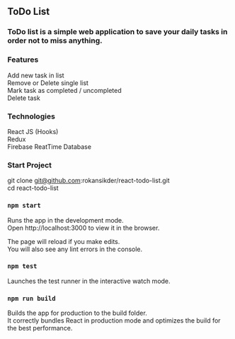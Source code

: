 ## ToDo List <br/>
### ToDo list is a simple web application to save your daily tasks in order not to miss anything.  <br/>

### Features <br/>
Add new task in list  <br/>
Remove or Delete single list  <br/>
Mark task as completed / uncompleted  <br/>
Delete task  <br/>

### Technologies  <br/>
React JS (Hooks)  <br/>
Redux  <br/>
Firebase ReatTime Database  <br/>

### Start Project  <br/>
git clone git@github.com:rokansikder/react-todo-list.git  <br/>
cd react-todo-list  <br/>

### `npm start`  <br/>
Runs the app in the development mode.  <br/>
Open http://localhost:3000 to view it in the browser.  <br/>

The page will reload if you make edits.  <br/>
You will also see any lint errors in the console.  <br/>

### `npm test`  <br/>
Launches the test runner in the interactive watch mode.  <br/>

### `npm run build`  <br/>
Builds the app for production to the build folder.  <br/>
It correctly bundles React in production mode and optimizes the build for the best performance.  <br/>
